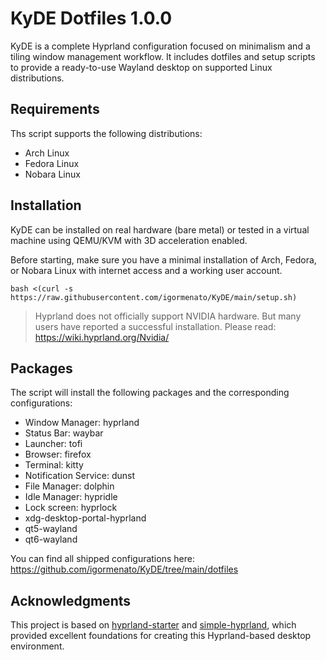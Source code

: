 # KyDE Dotfiles 1.0.0

KyDE is a complete Hyprland configuration focused on minimalism and a tiling window management workflow. It includes dotfiles and setup scripts to provide a ready-to-use Wayland desktop on supported Linux distributions.

## Requirements

Ths script supports the following distributions:

- Arch Linux
- Fedora Linux
- Nobara Linux

## Installation

KyDE can be installed on real hardware (bare metal) or tested in a virtual machine using QEMU/KVM with 3D acceleration enabled.

Before starting, make sure you have a minimal installation of Arch, Fedora, or Nobara Linux with internet access and a working user account.

```
bash <(curl -s https://raw.githubusercontent.com/igormenato/KyDE/main/setup.sh)
```

> Hyprland does not officially support NVIDIA hardware. But many users have reported a successful installation. Please read: https://wiki.hyprland.org/Nvidia/

## Packages

The script will install the following packages and the corresponding configurations:

- Window Manager: hyprland
- Status Bar: waybar
- Launcher: tofi
- Browser: firefox
- Terminal: kitty
- Notification Service: dunst
- File Manager: dolphin
- Idle Manager: hypridle
- Lock screen: hyprlock
- xdg-desktop-portal-hyprland
- qt5-wayland
- qt6-wayland

You can find all shipped configurations here: https://github.com/igormenato/KyDE/tree/main/dotfiles

## Acknowledgments

This project is based on [hyprland-starter](https://github.com/mylinuxforwork/hyprland-starter/) and [simple-hyprland](https://github.com/gaurav23b/simple-hyprland), which provided excellent foundations for creating this Hyprland-based desktop environment.
